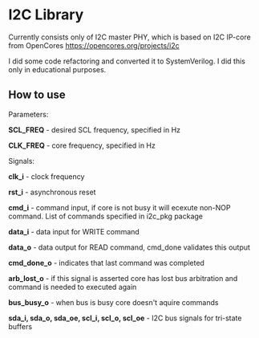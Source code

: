 I2C Library
===========

Currently consists only of I2C master PHY, which is based on I2C IP-core from
OpenCores https://opencores.org/projects/i2c

I did some code refactoring and converted it to SystemVerilog. I did this only
in educational purposes.

How to use
----------

Parameters:

**SCL_FREQ** - desired SCL frequency, specified in Hz

**CLK_FREQ** - core frequency, specified in Hz

Signals:

**clk_i**      - clock frequency

**rst_i**      - asynchronous reset

**cmd_i**      - command input, if core is not busy it will ecexute
                 non-NOP command. List of commands specified in i2c_pkg package

**data_i**     - data input for WRITE command

**data_o**     - data output for READ command, cmd_done validates this output

**cmd_done_o** - indicates that last command was completed

**arb_lost_o** - if this signal is asserted core has lost bus arbitration
                 and command is needed to executed again

**bus_busy_o** - when bus is busy core doesn't aquire commands

**sda_i, sda_o, sda_oe, scl_i, scl_o, scl_oe** - I2C bus signals
for tri-state buffers 
